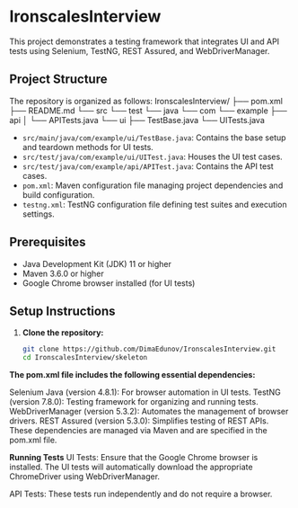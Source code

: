 # IronscalesInterview

This project demonstrates a testing framework that integrates UI and API tests using Selenium, TestNG, REST Assured, and WebDriverManager.

## Project Structure

The repository is organized as follows:
IronscalesInterview/
├── pom.xml
├── README.md
└── src
    └── test
        └── java
            └── com
                └── example
                    ├── api
                    │   └── APITests.java
                    └── ui
                        ├── TestBase.java
                        └── UITests.java



- `src/main/java/com/example/ui/TestBase.java`: Contains the base setup and teardown methods for UI tests.
- `src/test/java/com/example/ui/UITest.java`: Houses the UI test cases.
- `src/test/java/com/example/api/APITest.java`: Contains the API test cases.
- `pom.xml`: Maven configuration file managing project dependencies and build configuration.
- `testng.xml`: TestNG configuration file defining test suites and execution settings.

## Prerequisites

- Java Development Kit (JDK) 11 or higher
- Maven 3.6.0 or higher
- Google Chrome browser installed (for UI tests)

## Setup Instructions

1. **Clone the repository:**

   ```bash
   git clone https://github.com/DimaEdunov/IronscalesInterview.git
   cd IronscalesInterview/skeleton


**The pom.xml file includes the following essential dependencies:**

Selenium Java (version 4.8.1): For browser automation in UI tests.
TestNG (version 7.8.0): Testing framework for organizing and running tests.
WebDriverManager (version 5.3.2): Automates the management of browser drivers.
REST Assured (version 5.3.0): Simplifies testing of REST APIs.
These dependencies are managed via Maven and are specified in the pom.xml file.



**Running Tests**
UI Tests: Ensure that the Google Chrome browser is installed. The UI tests will automatically download the appropriate ChromeDriver using WebDriverManager.

API Tests: These tests run independently and do not require a browser.
